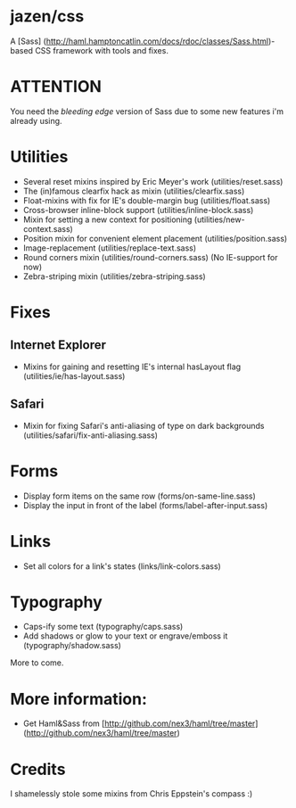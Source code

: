 # jazen/css
A [Sass] (http://haml.hamptoncatlin.com/docs/rdoc/classes/Sass.html)-based CSS framework with tools and fixes. 

# ATTENTION

You need the *bleeding edge* version of Sass due to some new features i'm already using.

# Utilities
- Several reset mixins inspired by Eric Meyer's work (utilities/reset.sass)
- The (in)famous clearfix hack as mixin (utilities/clearfix.sass)
- Float-mixins with fix for IE's double-margin bug (utilities/float.sass)
- Cross-browser inline-block support (utilities/inline-block.sass)
- Mixin for setting a new context for positioning (utilities/new-context.sass)
- Position mixin for convenient element placement (utilities/position.sass)
- Image-replacement (utilities/replace-text.sass)
- Round corners mixin (utilities/round-corners.sass) (No IE-support for now)
- Zebra-striping mixin (utilities/zebra-striping.sass)

# Fixes
## Internet Explorer
- Mixins for gaining and resetting IE's internal hasLayout flag (utilities/ie/has-layout.sass)

## Safari
- Mixin for fixing Safari's anti-aliasing of type on dark backgrounds (utilities/safari/fix-anti-aliasing.sass)

# Forms
- Display form items on the same row (forms/on-same-line.sass)
- Display the input in front of the label (forms/label-after-input.sass)

# Links
- Set all colors for a link's states (links/link-colors.sass)

# Typography
- Caps-ify some text (typography/caps.sass)
- Add shadows or glow to your text or engrave/emboss it (typography/shadow.sass)

More to come.

# More information:
- Get Haml&Sass from [http://github.com/nex3/haml/tree/master] (http://github.com/nex3/haml/tree/master)

# Credits
I shamelessly stole some mixins from Chris Eppstein's compass :)
